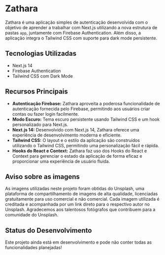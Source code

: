 # Zathara

Zathara é uma aplicação simples de autenticação desenvolvida com o objetivo de aprender a trabalhar com Next.js utilizando a nova estrutura de pastas `app`, juntamente com Firebase Authentication. Além disso, a aplicação integra o Tailwind CSS com suporte para dark mode persistente.

## Tecnologias Utilizadas

- Next.js 14
- Firebase Authentication
- Tailwind CSS com Dark Mode

## Recursos Principais

- **Autenticação Firebase:** Zathara aproveita a poderosa funcionalidade de autenticação fornecida pelo Firebase, permitindo aos usuários criar contas ou fazer login facilmente.
- **Modo Escuro:** Tema escuro persistente usando Tailwind CSS e um hook personalizado para Next.js.
- **Next.js 14:** Desenvolvido com Next.js 14, Zathara oferece uma experiência de desenvolvimento moderna e eficiente.
- **Tailwind CSS:** O layout e o estilo da aplicação são construídos utilizando o Tailwind CSS, permitindo uma personalização fácil e rápida.
- **Hooks do React e Context:** Zathara faz uso dos Hooks do React e Context para gerenciar o estado da aplicação de forma eficaz e proporcionar uma experiência de usuário fluida.

## Aviso sobre as imagens

As imagens utilizadas neste projeto foram obtidas do Unsplash, uma plataforma de compartilhamento de imagens de alta qualidade, licenciadas gratuitamente para uso comercial e não comercial. Cada imagem utilizada é creditada e acompanhada por um link direto para o respectivo autor no Unsplash. Agradecemos aos talentosos fotógrafos que contribuem para a comunidade do Unsplash.

## Status do Desenvolvimento

Este projeto ainda está em desenvolvimento e pode não conter todas as funcionalidades planejadas!
